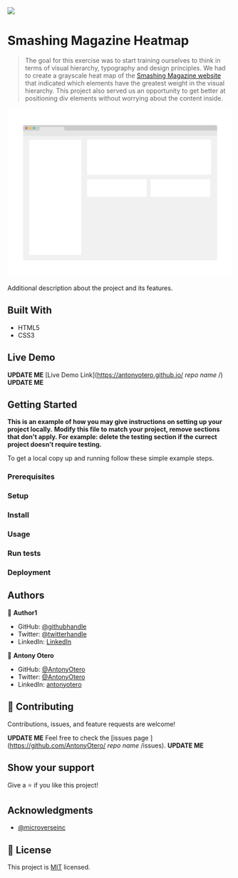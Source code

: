 ![](https://img.shields.io/badge/Microverse-blueviolet)

# Smashing Magazine Heatmap

> The goal for this exercise was to start training ourselves to think in terms of visual hierarchy, typography and design principles. We had to create a grayscale heat map of the [Smashing Magazine website](https://www.smashingmagazine.com/#top) that indicated which elements have the greatest weight in the visual hierarchy. This project also served us an opportunity to get better at positioning div elements without worrying about the content inside.

![screenshot](./images/app_screenshot.png)

Additional description about the project and its features.

## Built With

- HTML5
- CSS3

## Live Demo

**UPDATE ME** [Live Demo Link](https://antonyotero.github.io/ *repo name* /) **UPDATE ME**


## Getting Started

**This is an example of how you may give instructions on setting up your project locally.**
**Modify this file to match your project, remove sections that don't apply. For example: delete the testing section if the currect project doesn't require testing.**


To get a local copy up and running follow these simple example steps.

### Prerequisites

### Setup

### Install

### Usage

### Run tests

### Deployment



## Authors

👤 **Author1**

- GitHub: [@githubhandle](https://github.com/githubhandle)
- Twitter: [@twitterhandle](https://twitter.com/twitterhandle)
- LinkedIn: [LinkedIn](https://linkedin.com/linkedinhandle)

👤 **Antony Otero**

- GitHub: [@AntonyOtero](https://github.com/AntonyOtero)
- Twitter: [@AntonyOtero](https://twitter.com/AntonyOtero)
- LinkedIn: [antonyotero](https://www.linkedin.com/in/antonyotero/)

## 🤝 Contributing

Contributions, issues, and feature requests are welcome!

**UPDATE ME** Feel free to check the [issues page ](https://github.com/AntonyOtero/ *repo name* /issues). **UPDATE ME**

## Show your support

Give a ⭐️ if you like this project!

## Acknowledgments

- [@microverseinc](https://github.com/microverseinc)

## 📝 License

This project is [MIT](LICENSE) licensed.
